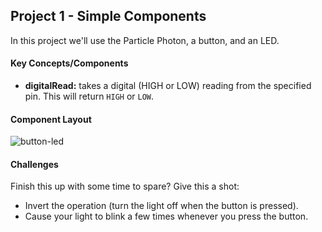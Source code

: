 ## Project 1 - Simple Components

In this project we'll use the Particle Photon, a button, and an LED.

#### Key Concepts/Components
- **digitalRead:** takes a digital (HIGH or LOW) reading from the specified pin. This will return `HIGH` or `LOW`.

#### Component Layout

![button-led](https://cloud.githubusercontent.com/assets/1410181/23530465/04ecedac-ff5f-11e6-8871-b9ea5cee8b71.png)

#### Challenges

Finish this up with some time to spare? Give this a shot:

- Invert the operation (turn the light off when the button is pressed).
- Cause your light to blink a few times whenever you press the button.
